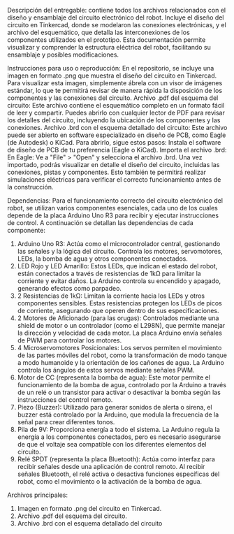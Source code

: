 Descripción del entregable: contiene todos los archivos relacionados con el diseño y ensamblaje del circuito electrónico del robot. Incluye el diseño del circuito en Tinkercad, donde se modelaron las conexiones electrónicas, y el archivo del esquemático, que detalla las interconexiones de los componentes utilizados en el prototipo. Esta documentación permite visualizar y comprender la estructura eléctrica del robot, facilitando su ensamblaje y posibles modificaciones.

Instrucciones para uso o reproducción: En el repositorio, se incluye una imagen en formato .png que muestra el diseño del circuito en Tinkercad. Para visualizar esta imagen, simplemente ábrela con un visor de imágenes estándar, lo que te permitirá revisar de manera rápida la disposición de los componentes y las conexiones del circuito. Archivo .pdf del esquema del circuito: Este archivo contiene el esquemático completo en un formato fácil de leer y compartir. Puedes abrirlo con cualquier lector de PDF para revisar los detalles del circuito, incluyendo la ubicación de los componentes y las conexiones. Archivo .brd con el esquema detallado del circuito: Este archivo puede ser abierto en software especializado en diseño de PCB, como Eagle (de Autodesk) o KiCad. Para abrirlo, sigue estos pasos:
Instala el software de diseño de PCB de tu preferencia (Eagle o KiCad).
Importa el archivo .brd:
En Eagle: Ve a "File" > "Open" y selecciona el archivo .brd.
Una vez importado, podrás visualizar en detalle el diseño del circuito, incluidas las conexiones, pistas y componentes. Esto también te permitirá realizar simulaciones eléctricas para verificar el correcto funcionamiento antes de la construcción.

Dependencias: Para el funcionamiento correcto del circuito electrónico del robot, se utilizan varios componentes esenciales, cada uno de los cuales depende de la placa Arduino Uno R3 para recibir y ejecutar instrucciones de control. A continuación se detallan las dependencias de cada componente:
1) Arduino Uno R3: Actúa como el microcontrolador central, gestionando las señales y la lógica del circuito. Controla los motores, servomotores, LEDs, la bomba de agua y otros componentes conectados.
2) LED Rojo y LED Amarillo: Estos LEDs, que indican el estado del robot, están conectados a través de resistencias de 1kΩ para limitar la corriente y evitar daños. La Arduino controla su encendido y apagado, generando efectos como parpadeo.
3) 2 Resistencias de 1kΩ: Limitan la corriente hacia los LEDs y otros componentes sensibles. Estas resistencias protegen los LEDs de picos de corriente, asegurando que operen dentro de sus especificaciones.
4) 2 Motores de Aficionado (para las orugas): Controlados mediante una shield de motor o un controlador (como el L298N), que permite manejar la dirección y velocidad de cada motor. La placa Arduino envía señales de PWM para controlar los motores.
5) 4 Microservomotores Posicionales: Los servos permiten el movimiento de las partes móviles del robot, como la transformación de modo tanque a modo humanoide y la orientación de los cañones de agua. La Arduino controla los ángulos de estos servos mediante señales PWM.
6) Motor de CC (representa la bomba de agua): Este motor permite el funcionamiento de la bomba de agua, controlado por la Arduino a través de un relé o un transistor para activar o desactivar la bomba según las instrucciones del control remoto.
7) Piezo (Buzzer): Utilizado para generar sonidos de alerta o sirena, el buzzer está controlado por la Arduino, que modula la frecuencia de la señal para crear diferentes tonos.
8) Pila de 9V: Proporciona energía a todo el sistema. La Arduino regula la energía a los componentes conectados, pero es necesario asegurarse de que el voltaje sea compatible con los diferentes elementos del circuito.
9) Relé SPDT (representa la placa Bluetooth): Actúa como interfaz para recibir señales desde una aplicación de control remoto. Al recibir señales Bluetooth, el relé activa o desactiva funciones específicas del robot, como el movimiento o la activación de la bomba de agua.

Archivos principales: 
1) Imagen en formato .png del circuito en Tinkercad.
2) Archivo .pdf del esquema del circuito.
3) Archivo .brd con el esquema detallado del circuito
